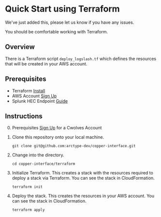 # Quick Start using Terraform

We've just added this, please let us know if you have any issues.

You should be comfortable working with Terraform.

## Overview

There is a Terraform script `deploy_logslash.tf` which defines the resources that will be created in your AWS account.

## Prerequisites

- Terraform [Install](https://learn.hashicorp.com/tutorials/terraform/install-cli)
- AWS Account [Sign Up](https://aws.amazon.com/)
- Splunk HEC Endpoint [Guide](https://docs.splunk.com/Documentation/Splunk/latest/Data/UsetheHTTPEventCollector)

## Instructions

0. Prerequisites
   [Sign Up](https://cwolves.com) for a Cwolves Account
1. Clone this repository onto your local machine.

   `git clone git@github.com:arctype-dev/copper-interface.git`

2. Change into the directory.

   `cd copper-interface/terraform`

3. Initialize Terraform. This creates a stack with the resources required to deploy a stack via Terraform. You can see the stack in CloudFormation.

   `terraform init`

4. Deploy the stack. This creates the resources in your AWS account. You can see the stack in CloudFormation.

   `terraform apply`
